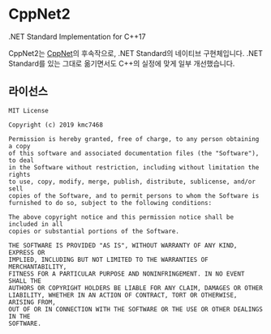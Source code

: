 # CppNet2
.NET Standard Implementation for C++17

CppNet2는 [CppNet](https://github.com/kmc7468/CppNet)의 후속작으로, .NET Standard의 네이티브 구현체입니다. .NET Standard를 있는 그대로 옮기면서도 C++의 실정에 맞게 일부 개선했습니다.

## 라이선스
```
MIT License

Copyright (c) 2019 kmc7468

Permission is hereby granted, free of charge, to any person obtaining a copy
of this software and associated documentation files (the "Software"), to deal
in the Software without restriction, including without limitation the rights
to use, copy, modify, merge, publish, distribute, sublicense, and/or sell
copies of the Software, and to permit persons to whom the Software is
furnished to do so, subject to the following conditions:

The above copyright notice and this permission notice shall be included in all
copies or substantial portions of the Software.

THE SOFTWARE IS PROVIDED "AS IS", WITHOUT WARRANTY OF ANY KIND, EXPRESS OR
IMPLIED, INCLUDING BUT NOT LIMITED TO THE WARRANTIES OF MERCHANTABILITY,
FITNESS FOR A PARTICULAR PURPOSE AND NONINFRINGEMENT. IN NO EVENT SHALL THE
AUTHORS OR COPYRIGHT HOLDERS BE LIABLE FOR ANY CLAIM, DAMAGES OR OTHER
LIABILITY, WHETHER IN AN ACTION OF CONTRACT, TORT OR OTHERWISE, ARISING FROM,
OUT OF OR IN CONNECTION WITH THE SOFTWARE OR THE USE OR OTHER DEALINGS IN THE
SOFTWARE.
```